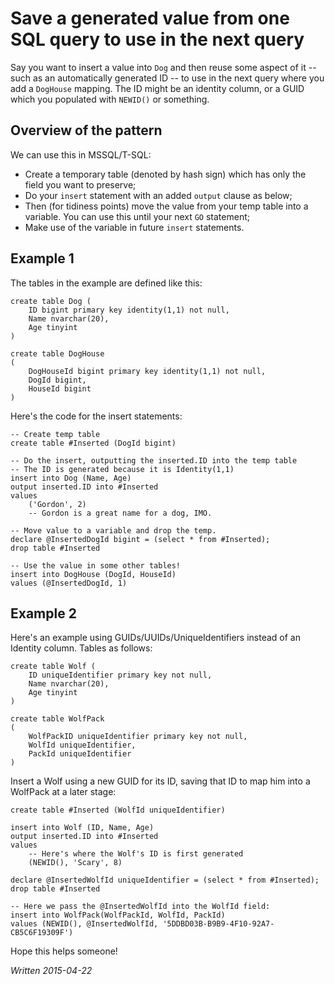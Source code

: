 # Save a generated value from one SQL query to use in the next query

Say you want to insert a value into `Dog` and then reuse some aspect of it -- such as an automatically generated ID -- to use in the next query where you add a `DogHouse` mapping. The ID might be an identity column, or a GUID which you populated with `NEWID()` or something.

## Overview of the pattern

We can use this in MSSQL/T-SQL:

 - Create a temporary table (denoted by hash sign) which has only the field you want to preserve;
 - Do your `insert` statement with an added `output` clause as below;
 - Then (for tidiness points) move the value from your temp table into a variable. You can use this until your next `GO` statement;
 - Make use of the variable in future `insert` statements.

## Example 1

The tables in the example are defined like this:
	
	create table Dog (
		ID bigint primary key identity(1,1) not null,
		Name nvarchar(20),
		Age tinyint
	)

	create table DogHouse
	(
		DogHouseId bigint primary key identity(1,1) not null,
		DogId bigint,
		HouseId bigint
	)

Here's the code for the insert statements:

	-- Create temp table
	create table #Inserted (DogId bigint)

	-- Do the insert, outputting the inserted.ID into the temp table
	-- The ID is generated because it is Identity(1,1)
	insert into Dog (Name, Age)
	output inserted.ID into #Inserted
	values
		('Gordon', 2)
		-- Gordon is a great name for a dog, IMO.

	-- Move value to a variable and drop the temp.
	declare @InsertedDogId bigint = (select * from #Inserted);
	drop table #Inserted
	
	-- Use the value in some other tables!
	insert into DogHouse (DogId, HouseId)
	values (@InsertedDogId, 1)

## Example 2

Here's an example using GUIDs/UUIDs/UniqueIdentifiers instead of an Identity column. Tables as follows:

	create table Wolf (
		ID uniqueIdentifier primary key not null,
		Name nvarchar(20),
		Age tinyint
	)
		
	create table WolfPack
	(
		WolfPackID uniqueIdentifier primary key not null,
		WolfId uniqueIdentifier,
		PackId uniqueIdentifier
	)
		
Insert a Wolf using a new GUID for its ID, saving that ID to map him into a WolfPack at a later stage:

	create table #Inserted (WolfId uniqueIdentifier)

	insert into Wolf (ID, Name, Age)
	output inserted.ID into #Inserted
	values
		-- Here's where the Wolf's ID is first generated
		(NEWID(), 'Scary', 8)

	declare @InsertedWolfId uniqueIdentifier = (select * from #Inserted);
	drop table #Inserted

	-- Here we pass the @InsertedWolfId into the WolfId field:
	insert into WolfPack(WolfPackId, WolfId, PackId)
	values (NEWID(), @InsertedWolfId, '5DDBD03B-B9B9-4F10-92A7-CB5C6F19309F')


Hope this helps someone!

*Written 2015-04-22*
